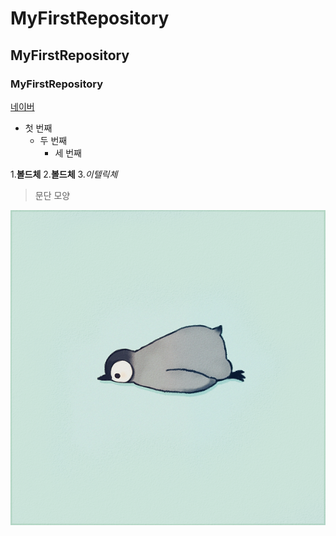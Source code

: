 # MyFirstRepository
## MyFirstRepository
### MyFirstRepository

[네이버](https://naver.com)

- 첫 번째
  - 두 번째
    - 세 번째

1.**볼드체**
2.__볼드체__
3.*이텔릭체*

>문단 모양

<img width="" height="" src="./png/Penguin.png"></img>
